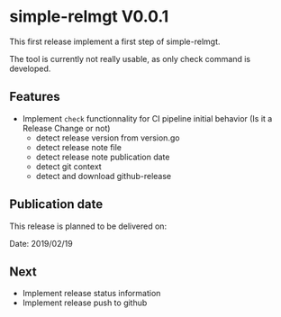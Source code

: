 # simple-relmgt V0.0.1

This first release implement a first step of simple-relmgt.

The tool is currently not really usable, as only check command is developed.

## Features

- Implement `check` functionnality for CI pipeline initial behavior (Is it a Release Change or not)
  - detect release version from version.go
  - detect release note file
  - detect release note publication date
  - detect git context
  - detect and download github-release

## Publication date

This release is planned to be delivered on:

Date: 2019/02/19

## Next 

- Implement release status information
- Implement release push to github

